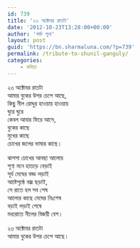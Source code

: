 ```yaml
---
id: 739
title: '২৩ অক্টোবর রাতটা'
date: '2012-10-23T13:28:00+00:00'
author: 'শর্মা লুনা'
layout: post
guid: 'https://bn.sharmaluna.com/?p=739'
permalink: /tribute-to-shunil-ganguly/
categories:
    - কবিতা
---
```


২৩ অক্টোবর রাতটা  
আমার বুকের উপর চেপে আছে,  
কিছু নীল রোদ্দুর হাওয়ায় হাওয়ায়  
ঘুরে ঘুরে  
কেবল আবার ফিরে আসে,  
বুকের কাছে  
মুখের কাছে  
চোখের জলের ভাষার কাছে।

ঝাপসা চোখের আবছা আলোয়  
শূণ্য মনে হাতড়ে বেড়াই  
সূর্য মেঘের বড্ড লড়াই  
আষ্টেপৃষ্ঠে বজ্র ছড়াই,  
সে রাতে হল সব শেষ  
আলোর কাছে মেঘের নিঃশেষ  
বড়াই লড়াই শেষে  
মধ্যরাতে নীলের বিজয়ী বেশ।

২৩ অক্টোবর রাতটা  
আমার বুকের উপর চেপে আছে।